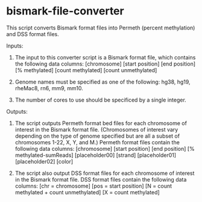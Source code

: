 # bismark-file-converter
This script converts Bismark format files into Permeth (percent methylation) and DSS format files. 

Inputs: 

1. The input to this converter script is a Bismark format file, which contains the following data columns:
[chromosome] [start position] [end position] [% methylated] [count methylated] [count unmethylated]

2. Genome names must be specified as one of the following: hg38, hg19, rheMac8, rn6, mm9, mm10.

3. The number of cores to use should be specificed by a single integer. 

Outputs:

1. The script outputs Permeth format bed files for each chromosome of interest in the Bismark format file. 
(Chromosomes of interest vary depending on the type of genome specified but are all a subset of chromosomes 1-22, X, Y, and M.)
Permeth format files contain the following data columns:
[chromosome] [start position] [end position] [% methylated-sumReads] [placeholder00] [strand] [placeholder01] [placeholder02] [color] 

2. The script also output DSS format files for each chromosome of interest in the Bismark format file. 
DSS format files contain the following data columns:
[chr = chromosome] [pos = start position] [N = count methylated + count unmethylated] [X = count methylated]

